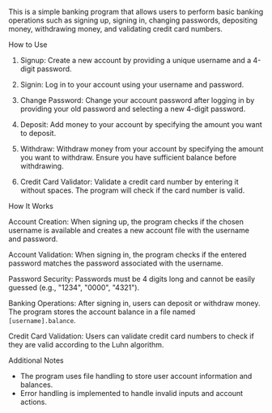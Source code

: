 This is a simple banking program that allows users to perform basic banking operations such as signing up, signing in, changing passwords, depositing money, withdrawing money, and validating credit card numbers.

 How to Use

1. Signup: Create a new account by providing a unique username and a 4-digit password.

2. Signin: Log in to your account using your username and password.

3. Change Password: Change your account password after logging in by providing your old password and selecting a new 4-digit password.

4. Deposit: Add money to your account by specifying the amount you want to deposit.

5. Withdraw: Withdraw money from your account by specifying the amount you want to withdraw. Ensure you have sufficient balance before withdrawing.

6. Credit Card Validator: Validate a credit card number by entering it without spaces. The program will check if the card number is valid.

How It Works

Account Creation: When signing up, the program checks if the chosen username is available and creates a new account file with the username and password.

Account Validation: When signing in, the program checks if the entered password matches the password associated with the username.

Password Security: Passwords must be 4 digits long and cannot be easily guessed (e.g., "1234", "0000", "4321").

Banking Operations: After signing in, users can deposit or withdraw money. The program stores the account balance in a file named `[username].balance`.

Credit Card Validation: Users can validate credit card numbers to check if they are valid according to the Luhn algorithm.

Additional Notes

- The program uses file handling to store user account information and balances.
- Error handling is implemented to handle invalid inputs and account actions.
